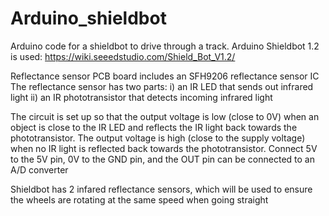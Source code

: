 # Arduino_shieldbot
Arduino code for a shieldbot to drive through a track.
Arduino Shieldbot 1.2 is used: https://wiki.seeedstudio.com/Shield_Bot_V1.2/

Reflectance sensor PCB board includes an SFH9206 reflectance sensor IC 
The reflectance sensor has two parts:
	i)	an IR LED that sends out infrared light
	ii)	an IR phototransistor that detects incoming infrared light

The circuit is set up so that the output voltage is low (close to 0V) when an object is close to the IR LED and reflects the IR light back towards the phototransistor.  The output voltage is high (close to the supply voltage) when no IR light is reflected back towards the phototransistor.
Connect 5V to the 5V pin, 0V to the GND pin, and the OUT pin can be connected to an A/D converter

Shieldbot has 2 infared reflectance sensors, which will be used to ensure the wheels are rotating at the same speed when going straight
